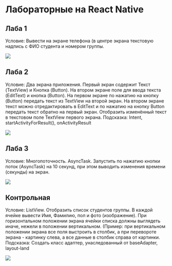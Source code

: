 # Лабораторные на React Native

## Лаба 1

Условие: Вывести на экране телефона (в центре экрана текстовую надпись с ФИО студента и номером группы.

![](https://media.giphy.com/media/3og0IPYEhl6FZtdIhG/giphy.gif)

## Лаба 2

Условие: Два экрана приложения. Первый экран содержит Текст (TextView) и Кнопка (Button). На втором экране поле для ввода текста (EditText) и кнопка (Button). На первом экране по нажатию на кнопку (Button) передать текст из TextView на второй экран. На втором экране текст можно отредактировать в EditText и по нажатию на кнопку Button передать текст обратно на первый экран. Отобразить изменённый текст в текстовом поле TextView первого экрана.
Подсказка:  Intent, startActivityForResult(), onActivityResult

![](https://media.giphy.com/media/3o7bugC452jK6rtWxi/giphy.gif)

## Лаба 3

Условие: Многопоточность. AsyncTask.
Запустить по нажатию кнопки поток (AsyncTask) на 10 секунд, при этом выводить изменения времени (секунды) на экран.

![](https://media.giphy.com/media/3ohzdNDBcQRDCcwYQU/giphy.gif)

## Контрольная

Условие: ListView.
Отобразить список студентов группы. В каждой ячейке вывести Имя, Фамилию, пол и фото (изображение). При горизонтальном положении экрана ячейки списка должны выглядеть иначе, нежели в положении вертикальном. (Пример: при вертикальном положении экрана все поля выстроить в столбик, а при перевороте экрана - картинку слева, а все данные в столбик справа от картинки.
Подсказка: Создать класс адаптер, унаследованный от baseAdapter, layout-land

![](https://media.giphy.com/media/3ohze0y7smwqax10Mo/giphy.gif)
